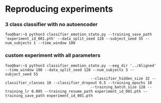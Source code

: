 # Reproducing experiments

### 3 class classifier with no autoencoder
```console
foo@bar:~$ python3 classifier_emotion_state.py --training_save_path 'experiment_id_001.pth' --data_split_seed 128 --subject_seed 55 --num_subjects 1 --time_window 100
```

### custom experiment with all parameters
```console
foo@bar:~$ python3 classifier_emotion_state.py --eeg_dir '../Aligned' --time_window 100 --data_split_seed 128 --num_subjects 3 --subject_seed 55
                                       --classifier_hidden_size 32 --classifier_classes 10 --classifier_dropout 0.5 --training_epochs 10
                                       --training_batch_size 128 --training_lr 0.005 --training_resume_path experiment_id_001.pth --training_save_path experiment_id_001.pth
```
